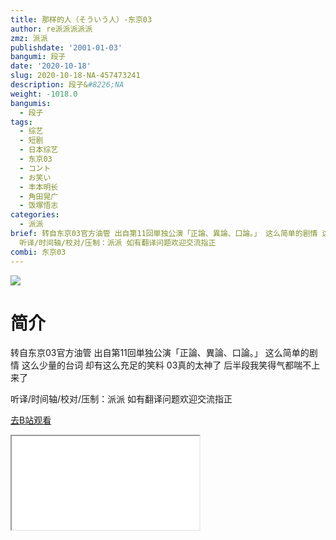 ```yaml
---
title: 那样的人（そういう人）-东京03
author: re派派派派派
zmz: 派派
publishdate: '2001-01-03'
bangumi: 段子
date: '2020-10-18'
slug: 2020-10-18-NA-457473241
description: 段子&#8226;NA
weight: -1018.0
bangumis:
  - 段子
tags:
  - 综艺
  - 短剧
  - 日本综艺
  - 东京03
  - コント
  - お笑い
  - 丰本明长
  - 角田晃广
  - 饭塚悟志
categories:
  - 派派
brief: 转自东京03官方油管 出自第11回単独公演「正論、異論、口論。」 这么简单的剧情 这么少量的台词 却有这么充足的笑料 03真的太神了 后半段我笑得气都喘不上来了
  听译/时间轴/校对/压制：派派 如有翻译问题欢迎交流指正
combi: 东京03
---
```

![](https://raw.githubusercontent.com/tcgriffith/owaraisite/master/static/tmpimg/af38b5296515d8ef6ae7a5339ecb3b8d9bfa8b53.jpg.480.jpg)
# 简介  
转自东京03官方油管 出自第11回単独公演「正論、異論、口論。」
这么简单的剧情 这么少量的台词 却有这么充足的笑料 03真的太神了
后半段我笑得气都喘不上来了

听译/时间轴/校对/压制：派派
如有翻译问题欢迎交流指正  

[去B站观看](https://www.bilibili.com/video/av457473241/)
<div class ="resp-container"><iframe class="testiframe" src="//player.bilibili.com/player.html?aid=457473241"", scrolling="no", allowfullscreen="true" > </iframe></div> 
